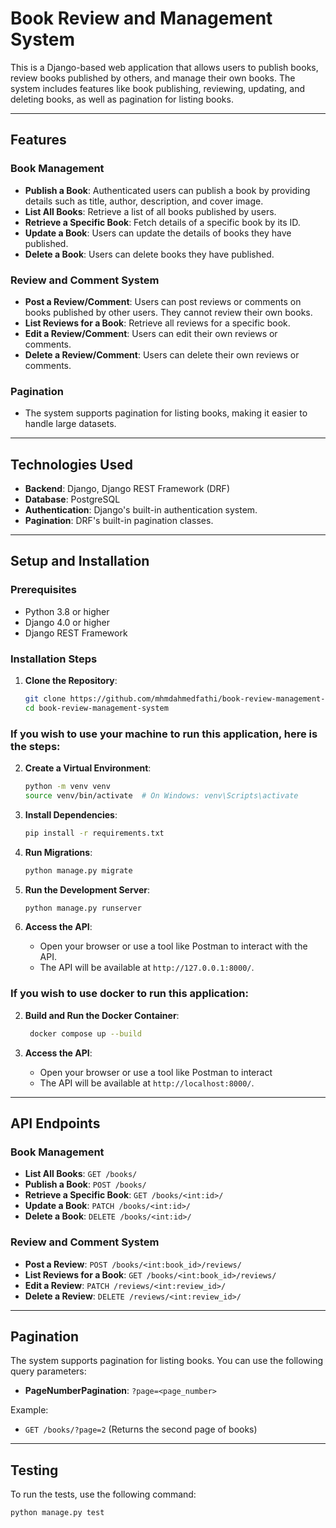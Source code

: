 # Book Review and Management System

This is a Django-based web application that allows users to publish books, review books published by others, and manage their own books. The system includes features like book publishing, reviewing, updating, and deleting books, as well as pagination for listing books.

---

## Features

### Book Management
- **Publish a Book**: Authenticated users can publish a book by providing details such as title, author, description, and cover image.
- **List All Books**: Retrieve a list of all books published by users.
- **Retrieve a Specific Book**: Fetch details of a specific book by its ID.
- **Update a Book**: Users can update the details of books they have published.
- **Delete a Book**: Users can delete books they have published.

### Review and Comment System
- **Post a Review/Comment**: Users can post reviews or comments on books published by other users. They cannot review their own books.
- **List Reviews for a Book**: Retrieve all reviews for a specific book.
- **Edit a Review/Comment**: Users can edit their own reviews or comments.
- **Delete a Review/Comment**: Users can delete their own reviews or comments.

### Pagination
- The system supports pagination for listing books, making it easier to handle large datasets.

---

## Technologies Used
- **Backend**: Django, Django REST Framework (DRF)
- **Database**: PostgreSQL
- **Authentication**: Django's built-in authentication system.
- **Pagination**: DRF's built-in pagination classes.

---

## Setup and Installation

### Prerequisites
- Python 3.8 or higher
- Django 4.0 or higher
- Django REST Framework

### Installation Steps

1. **Clone the Repository**:
   ```bash
   git clone https://github.com/mhmdahmedfathi/book-review-management-system.git
   cd book-review-management-system
   ```

### If you wish to use your machine to run this application, here is the steps:

2. **Create a Virtual Environment**:
   ```bash
   python -m venv venv
   source venv/bin/activate  # On Windows: venv\Scripts\activate
   ```

3. **Install Dependencies**:
   ```bash
   pip install -r requirements.txt
   ```

4. **Run Migrations**:
   ```bash
   python manage.py migrate
   ```

5. **Run the Development Server**:
   ```bash
   python manage.py runserver
   ```

6. **Access the API**:
   - Open your browser or use a tool like Postman to interact with the API.
   - The API will be available at `http://127.0.0.1:8000/`.

### If you wish to use docker to run this application:


2. **Build and Run the Docker Container**:
   ```bash
    docker compose up --build
    ```

3. **Access the API**:
    - Open your browser or use a tool like Postman to interact
    - The API will be available at `http://localhost:8000/`.
    
---

## API Endpoints

### Book Management
- **List All Books**: `GET /books/`
- **Publish a Book**: `POST /books/`
- **Retrieve a Specific Book**: `GET /books/<int:id>/`
- **Update a Book**: `PATCH /books/<int:id>/`
- **Delete a Book**: `DELETE /books/<int:id>/`

### Review and Comment System
- **Post a Review**: `POST /books/<int:book_id>/reviews/`
- **List Reviews for a Book**: `GET /books/<int:book_id>/reviews/`
- **Edit a Review**: `PATCH /reviews/<int:review_id>/`
- **Delete a Review**: `DELETE /reviews/<int:review_id>/`

---

## Pagination
The system supports pagination for listing books. You can use the following query parameters:
- **PageNumberPagination**: `?page=<page_number>`

Example:
- `GET /books/?page=2` (Returns the second page of books)

---

## Testing
To run the tests, use the following command:
```bash
python manage.py test
```
